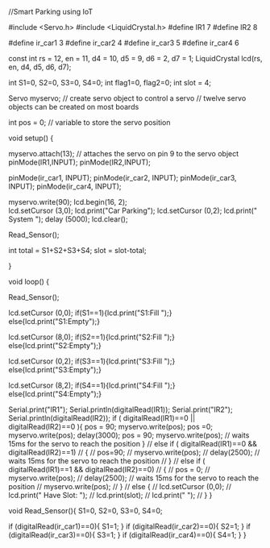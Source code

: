 //Smart Parking using IoT


#include <Servo.h>
#include <LiquidCrystal.h>
#define IR1 7
#define IR2 8

#define ir_car1 3
#define ir_car2 4
#define ir_car3 5
#define ir_car4 6

const int rs = 12, en = 11, d4 = 10, d5 = 9, d6 = 2, d7 = 1;
LiquidCrystal lcd(rs, en, d4, d5, d6, d7);

int S1=0, S2=0, S3=0, S4=0;
int flag1=0, flag2=0; 
int slot = 4;


Servo myservo;  // create servo object to control a servo
// twelve servo objects can be created on most boards

int pos = 0;    // variable to store the servo position

void setup() {

  myservo.attach(13);  // attaches the servo on pin 9 to the servo object
  pinMode(IR1,INPUT);
  pinMode(IR2,INPUT);

  pinMode(ir_car1, INPUT);
  pinMode(ir_car2, INPUT);
  pinMode(ir_car3, INPUT);
  pinMode(ir_car4, INPUT);



  myservo.write(90);
  lcd.begin(16, 2);  
  lcd.setCursor (3,0);
  lcd.print("Car  Parking");
  lcd.setCursor (0,2);
  lcd.print("     System     ");
  delay (5000);
  lcd.clear();   

  Read_Sensor();

  int total = S1+S2+S3+S4;
  slot = slot-total;

}

void loop() {

  Read_Sensor();



lcd.setCursor (0,0);
if(S1==1){lcd.print("S1:Fill ");}
     else{lcd.print("S1:Empty");}

lcd.setCursor (8,0);
if(S2==1){lcd.print("S2:Fill ");}
     else{lcd.print("S2:Empty");}

lcd.setCursor (0,2);
if(S3==1){lcd.print("S3:Fill ");}
     else{lcd.print("S3:Empty");}

lcd.setCursor (8,2);
if(S4==1){lcd.print("S4:Fill ");}
     else{lcd.print("S4:Empty");}


  Serial.print("IR1");
  Serial.println(digitalRead(IR1));
  Serial.print("IR2");
  Serial.println(digitalRead(IR2));
  if ( digitalRead(IR1)==0 || digitalRead(IR2)==0 ){
   pos = 90;
   myservo.write(pos);
   pos =0;
   myservo.write(pos);
   delay(3000);
   pos = 90;
   myservo.write(pos); 
   // waits 15ms for the servo to reach the position
   }
//  else if ( digitalRead(IR1)==0 && digitalRead(IR2)==1) 
//  {
//   pos=90;
//   myservo.write(pos);
//   delay(2500);                       // waits 15ms for the servo to reach the position
//  }
// else if (  digitalRead(IR1)==1 && digitalRead(IR2)==0)
// {
//    pos = 0;
//    myservo.write(pos);
//    delay(2500);                       // waits 15ms for the servo to reach the position
//  myservo.write(pos);
//    }
//  else {
//  lcd.setCursor (0,0);
//  lcd.print("  Have Slot: "); 
//  lcd.print(slot);
//  lcd.print("    "); 
//  }
  }

  void Read_Sensor(){
S1=0, S2=0, S3=0, S4=0;

if (digitalRead(ir_car1)==0){
  S1=1;
}
if (digitalRead(ir_car2)==0){
  S2=1;
}
if (digitalRead(ir_car3)==0){
  S3=1;
}
if (digitalRead(ir_car4)==0){
  S4=1;
}
}
